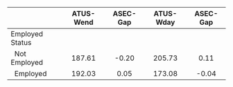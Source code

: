 
|                      |    ATUS-Wend |     ASEC-Gap |    ATUS-Wday |     ASEC-Gap |
| -------------------- | :----------: | :----------: | :----------: | :----------: |
| Employed Status      |              |              |              |              |
| &nbsp;&nbsp;Not Employed |       187.61 |        -0.20 |       205.73 |         0.11 |
| &nbsp;&nbsp;Employed |       192.03 |         0.05 |       173.08 |        -0.04 |


